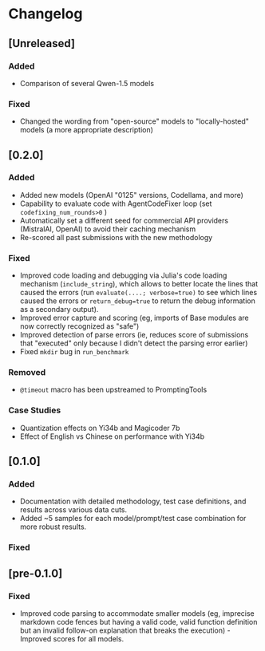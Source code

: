 # Changelog

## [Unreleased]

### Added
- Comparison of several Qwen-1.5 models

### Fixed
- Changed the wording from "open-source" models to "locally-hosted" models (a more appropriate description)

## [0.2.0]

### Added
- Added new models (OpenAI "0125" versions, Codellama, and more)
- Capability to evaluate code with AgentCodeFixer loop (set `codefixing_num_rounds>0` )
- Automatically set a different seed for commercial API providers (MistralAI, OpenAI) to avoid their caching mechanism
- Re-scored all past submissions with the new methodology

### Fixed
- Improved code loading and debugging via Julia's code loading mechanism (`include_string`), which allows to better locate the lines that caused the errors (run `evaluate(....; verbose=true)` to see which lines caused the errors or `return_debug=true` to return the debug information as a secondary output).
- Improved error capture and scoring (eg, imports of Base modules are now correctly recognized as "safe")
- Improved detection of parse errors (ie, reduces score of submissions that "executed" only because I didn't detect the parsing error earlier)
- Fixed `mkdir` bug in `run_benchmark`

### Removed
- `@timeout` macro has been upstreamed to PromptingTools

### Case Studies
- Quantization effects on Yi34b and Magicoder 7b
- Effect of English vs Chinese on performance with Yi34b

## [0.1.0]

### Added
- Documentation with detailed methodology, test case definitions, and results across various data cuts.
- Added ~5 samples for each model/prompt/test case combination for more robust results.

### Fixed

## [pre-0.1.0]

### Fixed
- Improved code parsing to accommodate smaller models (eg, imprecise markdown code fences but having a valid code, valid function definition but an invalid follow-on explanation that breaks the execution) - Improved scores for all models.